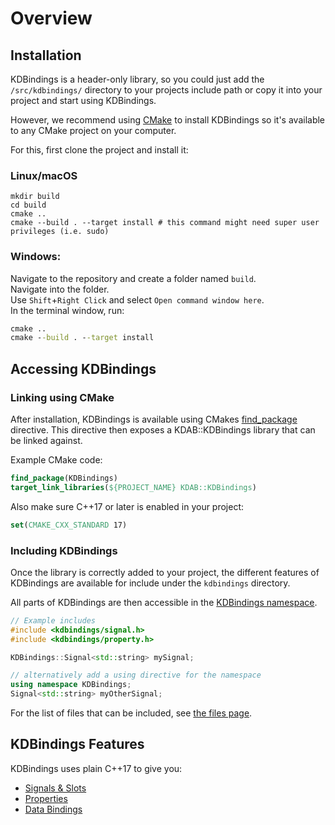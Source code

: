 # Overview

## Installation

KDBindings is a header-only library, so you could just add the `/src/kdbindings/` directory to your projects include path or copy it into your project and start using KDBindings.

However, we recommend using [CMake](https://cmake.org/) to install KDBindings so it's available to any CMake project on your computer.

For this, first clone the project and install it:

### Linux/macOS
``` shell
mkdir build
cd build
cmake ..
cmake --build . --target install # this command might need super user privileges (i.e. sudo)
```

### Windows:
Navigate to the repository and create a folder named `build`.  
Navigate into the folder.  
Use `Shift`+`Right Click` and select `Open command window here`.  
In the terminal window, run:  
``` cmd
cmake ..
cmake --build . --target install
```

## Accessing KDBindings

### Linking using CMake
After installation, KDBindings is available using CMakes [find_package](https://cmake.org/cmake/help/latest/command/find_package.html) directive.
This directive then exposes a KDAB::KDBindings library that can be linked against.

Example CMake code:
``` cmake
find_package(KDBindings)
target_link_libraries(${PROJECT_NAME} KDAB::KDBindings)
```

Also make sure C++17 or later is enabled in your project:
``` cmake
set(CMAKE_CXX_STANDARD 17)
```

### Including KDBindings
Once the library is correctly added to your project, the different features of KDBindings are available for include under the `kdbindings` directory.

All parts of KDBindings are then accessible in the [KDBindings namespace](../namespaceKDBindings.md).
``` cpp
// Example includes
#include <kdbindings/signal.h>
#include <kdbindings/property.h>

KDBindings::Signal<std::string> mySignal;

// alternatively add a using directive for the namespace
using namespace KDBindings;
Signal<std::string> myOtherSignal;
```

For the list of files that can be included, see [the files page](../Files.md).

## KDBindings Features

KDBindings uses plain C++17 to give you:

- [Signals & Slots](signals-slots.md)
- [Properties](properties.md)
- [Data Bindings](data-binding.md)
